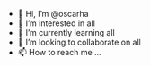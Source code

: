 - 👋 Hi, I’m @oscarha
- 👀 I’m interested in all
- 🌱 I’m currently learning all
- 💞️ I’m looking to collaborate on all
- 📫 How to reach me ...

<!---
oscarhaitx/oscarhaitx is a ✨ special ✨ repository because its `README.md` (this file) appears on your GitHub profile.
You can click the Preview link to take a look at your changes.
--->
